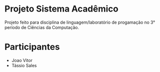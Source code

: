 # Projeto Sistema Acadêmico
Projeto feito para disciplina de linguagem/laboratório de progamação no 3° período de Ciências da Computação.

# Participantes
- Joao Vitor
- Tássio Sales

